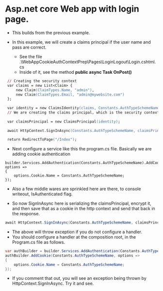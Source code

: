 # Asp.net core Web app with login page.

- This builds from the previous example.

- In this example, we will create a claims principal if the user name and pass are correct.
  - See the file .\WebAppCookieAuthContextPrep\Pages\LoginLogout\Login.cshtml.cs
  - Inside of it, see the method **public async Task<IActionResult> OnPost()**

```ps
 // Creating the security context
 var claims = new List<Claim> {
     new Claim(ClaimTypes.Name, "admin"),
     new Claim(ClaimTypes.Email, "admin@mywebsite.com")
 };
 
 var identity = new ClaimsIdentity(claims, Constants.AuthTypeSchemeName);
 // We are creating the claims principal, which is the security context.
 
 var claimsPrincipal = new ClaimsPrincipal(identity);
 
 await HttpContext.SignInAsync(Constants.AuthTypeSchemeName, claimsPrincipal);
 
 return RedirectToPage("/Index");
```

- Next configure a service like this the program.cs file. Basically we are adding cookie authentication

```
builder.Services.AddAuthentication(Constants.AuthTypeSchemeName).AddCookie(Constants.AuthTypeSchemeName, options =>
{
    options.Cookie.Name = Constants.AuthTypeSchemeName;
});
```

- Also a few middle wares are sprinkled here are there, to console writeout, IsAuthenticated flag. 

- So now SignInAsync here is serializing the claimsPrincipal, encrypt it, and then  save that as a cookie in the http context and send that back in the response.

```cs
await HttpContext.SignInAsync(Constants.AuthTypeSchemeName, claimsPrincipal);
```

- The above will throw exception if you do not configure a handler. 
- You should configure a handler at the composition root, in the Program.cs file as follows.

```cs 
var authBuilder = builder.Services.AddAuthentication(Constants.AuthTypeSchemeName);
authBuilder.AddCookie(Constants.AuthTypeSchemeName, options =>
{
    options.Cookie.Name = Constants.AuthTypeSchemeName;
});
```

- If you comment that out, you will see an exception being thrown by HttpContext.SignInAsync. Try it and see.


